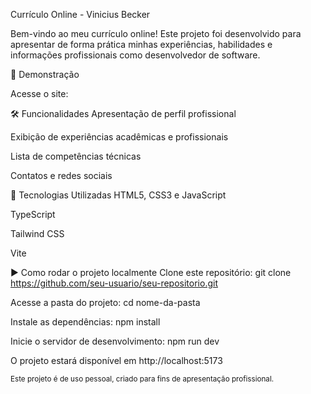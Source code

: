 Currículo Online - Vinicius Becker

Bem-vindo ao meu currículo online! Este projeto foi desenvolvido para apresentar de forma prática minhas experiências, habilidades e informações profissionais como desenvolvedor de software.

📸 Demonstração

Acesse o site: 

🛠 Funcionalidades
Apresentação de perfil profissional

Exibição de experiências acadêmicas e profissionais

Lista de competências técnicas

Contatos e redes sociais

🚀 Tecnologias Utilizadas
HTML5, CSS3 e JavaScript

TypeScript

Tailwind CSS

Vite

▶️ Como rodar o projeto localmente
Clone este repositório:
git clone https://github.com/seu-usuario/seu-repositorio.git

Acesse a pasta do projeto:
cd nome-da-pasta

Instale as dependências:
npm install

Inicie o servidor de desenvolvimento:
npm run dev

O projeto estará disponível em http://localhost:5173


<sub>Este projeto é de uso pessoal, criado para fins de apresentação profissional.</sub>
